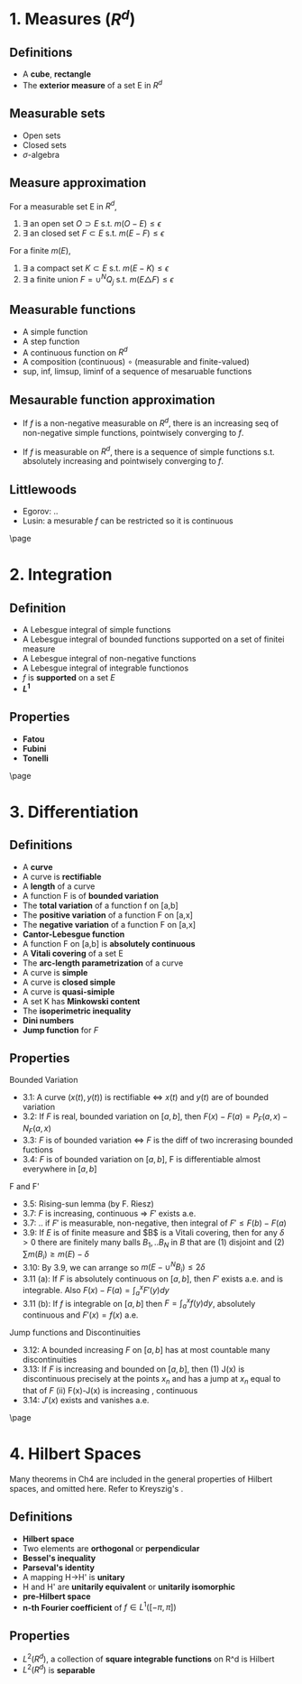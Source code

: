 # 1. Measures ($R^d$)

## Definitions

- A **cube**, **rectangle**
- The **exterior measure** of a set E in $R^d$

## Measurable sets

- Open sets
- Closed sets
- $\sigma$-algebra

## Measure approximation

For a measurable set E in $R^d$,

1. $\exists$ an open set $O\supset E$ s.t. $m(O-E)\le \epsilon$
2. $\exists$ an closed set $F\subset E$ s.t. $m(E-F)\le \epsilon$

For a finite $m(E)$,

1. $\exists$ a compact set $K\subset E$ s.t. $m(E-K)\le \epsilon$
2. $\exists$ a finite union $F=\cup^N Q_j$ s.t. $m(E\triangle F)\le \epsilon$

## Measurable functions

- A simple function
- A step function
- A continuous function on $R^d$
- A composition (continuous) $\circ$ (measurable and finite-valued)
- sup, inf, limsup, liminf of a sequence of mesaruable functions

## Mesaurable function approximation

- If $f$ is a non-negative measurable on $R^d$, there is an increasing seq of non-negative simple functions, pointwisely converging to $f$.

- If $f$ is measurable on $R^d$, there is a sequence of simple functions s.t. absolutely increasing and pointwisely converging to $f$.

## Littlewoods

- Egorov: ..
- Lusin: a mesurable $f$ can be restricted so it is continuous

\page

# 2. Integration

## Definition

- A Lebesgue integral of simple functions
- A Lebesgue integral of bounded functions supported on a set of finitei measure
- A Lebesgue integral of non-negative functions
- A Lebesgue integral of integrable functionos
- $f$ is **supported** on a set $E$
- **$L^1$**

## Properties

- **Fatou**
- **Fubini**
- **Tonelli**

\page

# 3. Differentiation

## Definitions

- A **curve**
- A curve is **rectifiable**
- A **length** of a curve
- A function F is of **bounded variation**
- The **total variation** of a function f on [a,b]
- The **positive variation** of a function F on [a,x]
- The **negative variation** of a function F on [a,x]
- **Cantor-Lebesgue function**
- A function F on [a,b] is **absolutely continuous**
- A **Vitali covering** of a set E
- The **arc-length parametrization** of a curve
- A curve is **simple**
- A curve is **closed simple**
- A curve is **quasi-simiple**
- A set K has **Minkowski content**
- The **isoperimetric inequality**
- **Dini numbers**
- **Jump function** for $F$


## Properties
Bounded Variation
- 3.1: A curve $(x(t),y(t))$ is rectifiable $\iff$ $x(t)$ and $y(t)$ are of bounded variation
- 3.2: If $F$ is real, bounded variation on $[a,b]$, then $F(x)-F(a)=P_F(a,x)-N_F(a,x)$
- 3.3: $F$ is of bounded variation $\iff$ $F$ is the diff of two increrasing bounded fuctions
- 3.4: $F$ is of bounded variation on $[a,b]$, F is differentiable almost everywhere in $[a,b]$

F and F'
- 3.5: Rising-sun lemma (by F. Riesz)
- 3.7: $F$ is increasing, continuous $\Longrightarrow$ $F'$ exists a.e.
- 3.7: .. if $F'$ is measurable, non-negative, then integral of $F' \le F(b)-F(a)$
- 3.9: If $E$ is of finite measure and \$B\$ is a Vitali covering, then for any $\delta>0$ there are finitely many balls $B_1, .. B_N$ in $B$ that are (1) disjoint and (2) $\sum m(B_i) \ge m(E)-\delta$
- 3.10: By 3.9, we can arrange so $m(E-\cup^N B_i)\le 2\delta$
- 3.11 (a): If $F$ is absolutely continuous on $[a,b]$, then $F'$ exists a.e. and is integrable. Also $F(x)-F(a)=\int_a^x F'(y)dy$
- 3.11 (b): If $f$ is integrable on $[a,b]$ then $F=\int_a^x f(y)dy$, absolutely continuous and $F'(x)=f(x)$ a.e.

Jump functions and Discontinuities
- 3.12: A bounded increasing $F$ on $[a,b]$ has at most countable many discontinuities
- 3.13: If $F$ is increasing and bounded on $[a,b]$, then (1) J(x) is discontinuous precisely at the points ${x_n}$ and has a jump at $x_n$ equal to that of $F$ (ii) F(x)-J(x) is increasing , continuous
- 3.14: $J'(x)$ exists and vanishes a.e.

\page

# 4. Hilbert Spaces

Many theorems in Ch4 are included in the general properties of Hilbert spaces, and omitted here. Refer to Kreyszig's <Functional Analysis>.

## Definitions

- **Hilbert space**
- Two elements are **orthogonal** or **perpendicular**
- **Bessel's inequality**
- **Parseval's identity**
- A mapping H->H' is **unitary**
- H and H' are **unitarily equivalent** or **unitarily isomorphic**
- **pre-Hilbert space**
- **n-th Fourier coefficient** of $f\in L^1([-\pi,\pi])$

## Properties

- $L^2(R^d)$, a collection of **square integrable functions** on R^d is Hilbert
- $L^2(R^d)$ is **separable**
